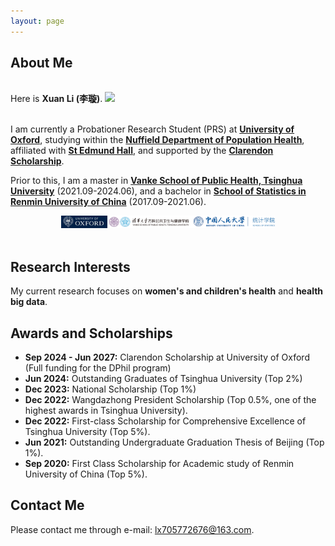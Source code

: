```yaml
---
layout: page
---
```


<!--<img src="https://i.postimg.cc/g0Fvn6PK/pic2.jpg" class="floatpic" wdith="500">-->
## About Me
<br>Here is **Xuan Li (李璇)**.
<img src="/images/award.jpg" class="floatpic">

<br>I am currently a Probationer Research Student (PRS) at **[University of Oxford](https://www.ox.ac.uk/)**, studying within the **[Nuffield Department of Population Health](https://www.ndph.ox.ac.uk/)**, affiliated with **[St Edmund Hall](https://www.seh.ox.ac.uk/)**, and supported by the **[Clarendon Scholarship](https://www.ox.ac.uk/clarendon)**.


Prior to this, I am a master in **[Vanke School of Public Health, Tsinghua University](https://vsph.tsinghua.edu.cn/index.htm)** (2021.09-2024.06), and a bachelor in **[School of Statistics in Renmin University of China](http://stat.ruc.edu.cn/)** (2017.09-2021.06).

<div style="display:none">
<br>
Here is my [Resume](./file/CV_XuanLi.pdf).
</div>

<div align=center>
<img src="/images/Oxford.PNG" height=20>
</div>
<br>

## Research Interests
My current research focuses on **women's and children's health** and **health big data**.

## Awards and Scholarships

- **Sep 2024 - Jun 2027:** Clarendon Scholarship at University of Oxford (Full funding for the DPhil program)
- **Jun 2024:** Outstanding Graduates of Tsinghua University (Top 2%)
- **Dec 2023:** National Scholarship (Top 1%)
- **Dec 2022:** Wangdazhong President Scholarship (Top 0.5%, one of the highest awards in Tsinghua University).
- **Dec 2022:** First-class Scholarship for Comprehensive Excellence of Tsinghua University (Top 5%).
- **Jun 2021:** Outstanding Undergraduate Graduation Thesis of Beijing (Top 1%).
- **Sep 2020:** First Class Scholarship for Academic study of Renmin University of China (Top 5%).

<div style="display:none">
## News and Updates
**2024/02:** I have confirmed the admission offer of DPhil program of Population Health in Oxford University. In the next three years, my research will primarily focus on "Reproductive factors and breast cancer risk in diverse populations".
<div align=center>
<img src="/images/Oxford.PNG" height=100>
</div>
<br>
**2023/09:** Arriving Copehhagen, Denmark now! Happy to take the intern for UNICEF Supply Division.
<div align=center>
<img src="/images/unicef.jpg" height=100>
</div>
<br>
**2023/05:** I attended [World Health Assembly](https://www.who.int/about/governance/world-health-assembly/seventy-sixth-world-health-assembly) in Geneva, Switzerland, nominated as the **advisor of Chinese delegation**.
<div align=center>
<img src="/images/WHA.PNG" height=100>
</div>
<br>
**2023/05:** Happy to be nominated as the **deputy secretary general** for the [2023 National Case Competition of Public Health in China](https://vsph.tsinghua.edu.cn/info/1004/2176.htm). The chairman and the secretary general are composed of [Margaret Chan](https://vsph.tsinghua.edu.cn/en/info/1010/1046.htm), [Wannian Liang](https://vsph.tsinghua.edu.cn/en/info/1010/1048.htm), and [Feng Cheng](https://vsph.tsinghua.edu.cn/en/info/1010/1052.htm).
<div align=center>
<img src="/images/Case_3.png" height=100>
</div>
<br>
**2022/09:** I initiated the [Tsinghua University Student Association of Public Health](https://mp.weixin.qq.com/s/BozdTm2_fw8OK4m6T4Hkyw), the first "public health" related student association in Tsinghua University. I was nominated as the **Founding President**.
<div align=center>
<img src="/images/association1.png" height=100>
</div>
<br>
</div>

## Contact Me

Please contact me through e-mail: lx705772676@163.com.

